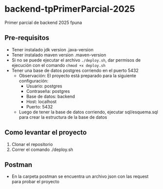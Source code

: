 # backend-tpPrimerParcial-2025
Primer parcial de backend 2025 fpuna


## Pre-requisitos
- Tener instalado jdk version .java-version
- Tener instalado maven version .maven-version
- Si no se puede ejecutar el archivo `./deploy.sh`, dar permisos de ejecución con el comando `chmod +x deploy.sh`
- Tener una base de datos postgres corriendo en el puerto 5432
    - Observación: El proyecto está preparado para la siguiente configuración:
        - Usuario: postgres
        - Contraseña: postgres
        - Base de datos: backend
        - Host: localhost
        - Puerto: 5432
    - Luego de tener la base de datos corriendo, ejecutar sql/esquema.sql para crear la estructura de la base de datos

## Como levantar el proyecto
1. Clonar el repositorio
2. Correr el comando ./deploy.sh


## Postman
- En la carpeta postman se encuentra un archivo json con las request para probar el proyecto


